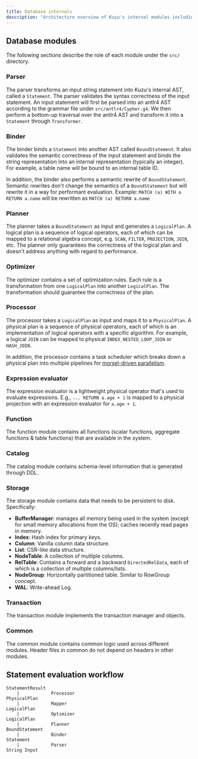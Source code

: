 ```yaml
---
title: Database internals
description: "Architecture overview of Kuzu's internal modules including parser, binder, planner, and storage"
---
```


## Database modules

The following sections describe the role of each module under the `src/` directory.

### Parser

The parser transforms an input string statement into Kuzu's internal AST, called a `Statement`. The parser validates the syntax correctness of the input statement. An input statement will first be parsed into an antlr4 AST according to the grammar file under `src/antlr4/Cypher.g4`. We then perform a bottom-up traversal over the antlr4 AST and transform it into a `Statement` through `Transformer`.

### Binder

The binder binds a `Statement` into another AST called `BoundStatement`. It also validates the semantic correctness of the input statement and binds the string representation into an internal representation (typically an integer). For example, a table name will be bound to an internal table ID.

In addition, the binder also performs a semantic rewrite of `BoundStatement`. Semantic rewrites don't change the semantics of a `BoundStatement` but will rewrite it in a way for performant evaluation. Example: `MATCH (a) WITH a RETURN a.name` will be rewritten as `MATCH (a) RETURN a.name`

### Planner

The planner takes a `BoundStatement` as input and generates a `LogicalPlan`. A logical plan is a sequence of logical operators, each of which can be mapped to a relational algebra concept, e.g. `SCAN`, `FILTER`, `PROJECTION`, `JOIN`, etc. The planner only guarantees the correctness of the logical plan and doesn't address anything with regard to performance.

### Optimizer

The optimizer contains a set of optimization rules. Each rule is a transformation from one `LogicalPlan` into another `LogicalPlan`. The transformation should guarantee the correctness of the plan.

### Processor

The processor takes a `LogicalPlan` as input and maps it to a `PhysicalPlan`. A physical plan is a sequence of physical operators, each of which is an implementation of logical operators with a specific algorithm. For example, a logical `JOIN` can be mapped to physical `INDEX_NESTED_LOOP_JOIN` or `HASH_JOIN`.

In addition, the processor contains a task scheduler which breaks down a physical plan into multiple pipelines for [morsel-driven parallelism](/developer-guide/database-internal/execution).

### Expression evaluator

The expression evaluator is a lightweight physical operator that's used to evaluate expressions. E.g., `... RETURN a.age + 1` is mapped to a physical projection with an expression evaluator for `a.age + 1`.

### Function

The function module contains all functions (scalar functions, aggregate functions & table functions) that are available in the system.

### Catalog

The catalog module contains schema-level information that is generated through DDL.

### Storage

The storage module contains data that needs to be persistent to disk. Specifically:

- **BufferManager**: manages all memory being used in the system (except for small memory allocations from the OS); caches recently read pages in memory.
- **Index**: Hash index for primary keys.
- **Column**: Vanilla column data structure.
- **List**: CSR-like data structure.
- **NodeTable**: A collection of multiple columns.
- **RelTable**: Contains a forward and a backward `DirectedRelData`, each of which is a collection of multiple columns/lists.
- **NodeGroup**: Horizontally partitioned table. Similar to RowGroup concept.
- **WAL**: Write-ahead Log.

### Transaction

The transaction module implements the transaction manager and objects.

### Common

The common module contains common logic used across different modules. Header files in common do not depend on headers in other modules.

## Statement evaluation workflow

```
StatementResult
    |            Processor
PhysicalPlan
    |            Mapper
LogicalPlan
    |            Optimizer
LogicalPlan
    |            Planner
BoundStatement
    |            Binder
Statement
    |            Parser
String Input
```
